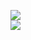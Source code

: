 [![](https://img.shields.io/badge/Made%20With-Github%20Spray-lightgrey.svg?style=for-the-badge&logo=github)](https://github.com/Annihil/github-spray#14696)  
[![](https://i.imgur.com/2DrTn0Z.gif)](https://github.com/Annihil/github-spray)